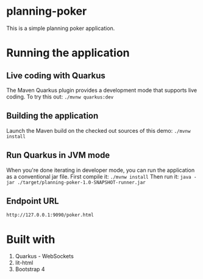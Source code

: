 # planning-poker
This is a simple planning poker application.

# Running the application
## Live coding with Quarkus
The Maven Quarkus plugin provides a development mode that supports live coding. To try this out:
```./mvnw quarkus:dev```

## Building the application
Launch the Maven build on the checked out sources of this demo:
```./mvnw install```

## Run Quarkus in JVM mode
When you're done iterating in developer mode, you can run the application as a conventional jar file.
First compile it:
```./mvnw install```
Then run it:
```java -jar ./target/planning-poker-1.0-SNAPSHOT-runner.jar```

## Endpoint URL
```http://127.0.0.1:9090/poker.html```

# Built with
1. Quarkus - WebSockets
2. lit-html
3. Bootstrap 4
